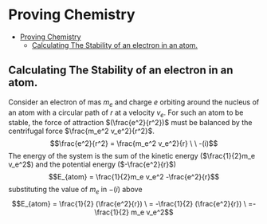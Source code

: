 # Proving Chemistry

<!--toc:start-->
- [Proving Chemistry](#proving-chemistry)
  - [Calculating The Stability of an electron in an atom.](#calculating-the-stability-of-an-electron-in-an-atom)
<!--toc:end-->

## Calculating The Stability of an electron in an atom.
Consider an electron of mas $m_{e}$ and charge $e$ orbiting around the nucleus of an atom
with a circular path of $r$ at a velocity $v_{e}$.
For such an atom to be stable, the force of attraction $(\frac{e^2}{r^2})$ must be balanced by the
centrifugal force $\frac{m_e^2 v_e^2}{r^2}$.  
$$\frac{e^2}{r^2} = \frac{m_e^2 v_e^2}{r} \ \  -(i)$$
The energy of the system is the sum of the kinetic energy ($\frac{1}{2}m_e v_e^2$) and the potential
energy ($-\frac{e^2}{r}$)  
$$E_{atom} = \frac{1}{2}m_e v_e^2 -\frac{e^2}{r}$$
substituting the value of $m_e$ in $-(i)$ above
$$E_{atom} = \frac{1}{2} (\frac{e^2}{r}) \  = -\frac{1}{2} (\frac{e^2}{r}) \ =-\frac{1}{2} m_e v_e^2$$
